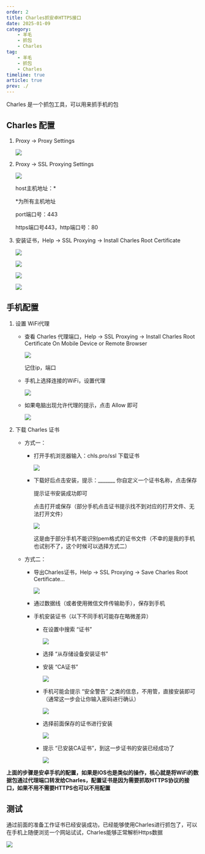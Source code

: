 ```yaml
---
order: 2
title: Charles抓安卓HTTPS接口
date: 2025-01-09
category: 
    - 羊毛
    - 抓包
    - Charles
tag: 
    - 羊毛
    - 抓包
    - Charles
timeline: true
article: true
prev: ./
---
```


Charles 是一个抓包工具，可以用来抓手机的包

## Charles 配置

1. Proxy -> Proxy Settings

   ![](https://raw.githubusercontent.com/du-mozzie/PicGo/master/images/image-20250109105946884.png)

2. Proxy -> SSL Proxying Settings

   ![](https://raw.githubusercontent.com/du-mozzie/PicGo/master/images/image-20250109110059391.png)

   host主机地址：*

   *为所有主机地址

   port端口号：443

   https端口号443，http端口号：80

3. 安装证书，Help -> SSL Proxying -> Install Charles Root Certificate

   ![](https://raw.githubusercontent.com/du-mozzie/PicGo/master/images/image-20250109110619373.png)

   ![](https://raw.githubusercontent.com/du-mozzie/PicGo/master/images/image-20250109110802565.png)

   ![](https://raw.githubusercontent.com/du-mozzie/PicGo/master/images/image-20250109110838359.png)

   ![](https://raw.githubusercontent.com/du-mozzie/PicGo/master/images/image-20250109110905746.png)

## 手机配置

1. 设置 WiFi代理

   - 查看 Charles 代理端口，Help -> SSL Proxying -> Install Charles Root Certificate On Mobile Device or Remote Browser

     ![](https://raw.githubusercontent.com/du-mozzie/PicGo/master/images/image-20250109111911814.png)

     记住ip，端口

   - 手机上选择连接的WiFi，设置代理

     ![](https://raw.githubusercontent.com/du-mozzie/PicGo/master/images/image-20250109112256507.png)
     
   - 如果电脑出现允许代理的提示，点击 Allow 即可

     ![](https://raw.githubusercontent.com/du-mozzie/PicGo/master/images/image-20250109113429964.png)

2. 下载 Charles 证书

   - 方式一：
     - 打开手机浏览器输入：chls.pro/ssl 下载证书
     
       ![](https://raw.githubusercontent.com/du-mozzie/PicGo/master/images/image-20250109113615642.png)
     
     - 下载好后点击安装，提示：\_\_\_\_\_\_\_  你自定义一个证书名称，点击保存
     
       提示证书安装成功即可
     
       点击打开或保存（部分手机点击证书提示找不到对应的打开文件、无法打开文件）
     
       ![](https://raw.githubusercontent.com/du-mozzie/PicGo/master/images/image-20250109113830235.png)
     
       这是由于部分手机不能识别pem格式的证书文件（不幸的是我的手机也试别不了，这个时候可以选择方式二）
     
   - 方式二：

     - 导出Charles证书，Help -> SSL Proxying -> Save Charles Root Certificate...

       ![](https://raw.githubusercontent.com/du-mozzie/PicGo/master/images/image-20250109111334519.png)

     - 通过数据线（或者使用微信文件传输助手），保存到手机

     - 手机安装证书（以下不同手机可能存在略微差异）

       - 在设置中搜索 “证书”

         ![](https://raw.githubusercontent.com/du-mozzie/PicGo/master/images/image-20250109114320222.png)

       - 选择 “从存储设备安装证书”

       - 安装 “CA证书”

         ![](https://raw.githubusercontent.com/du-mozzie/PicGo/master/images/image-20250109114401724.png)

       - 手机可能会提示 “安全警告” 之类的信息，不用管，直接安装即可（通常这一步会让你输入密码进行确认）

         ![](https://raw.githubusercontent.com/du-mozzie/PicGo/master/images/image-20250109114550434.png)

       - 选择前面保存的证书进行安装

         ![](https://raw.githubusercontent.com/du-mozzie/PicGo/master/images/image-20250109124934547.png)

       - 提示 “已安装CA证书”，到这一步证书的安装已经成功了

         ![](https://raw.githubusercontent.com/du-mozzie/PicGo/master/images/image-20250109114747898.png)

**上面的步骤是安卓手机的配置，如果是IOS也是类似的操作，核心就是将WiFi的数据包通过代理端口转发给Charles，配置证书是因为需要抓取HTTPS协议的接口，如果不用不需要HTTPS也可以不用配置**

## 测试

通过前面的准备工作证书已经安装成功，已经能够使用Charles进行抓包了，可以在手机上随便浏览一个网站试试，Charles能够正常解析Https数据

![](https://raw.githubusercontent.com/du-mozzie/PicGo/master/images/image-20250109124833494.png)